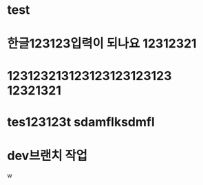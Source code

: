 # test

# 한글123123입력이 되나요 12312321

# 123123213123123123123123 12321321

# tes123123t sdamflksdmfl

# dev브랜치 작업

w
